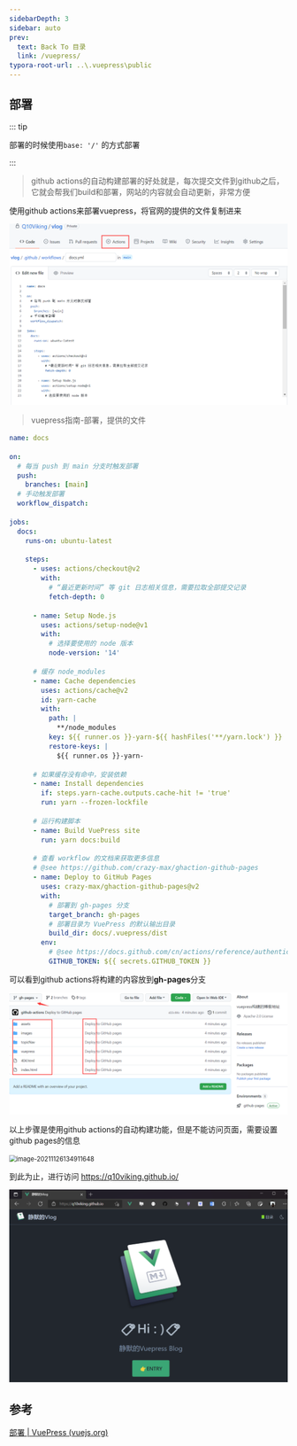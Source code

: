 ```yaml
---
sidebarDepth: 3
sidebar: auto
prev:
  text: Back To 目录
  link: /vuepress/
typora-root-url: ..\.vuepress\public
---
```


## 部署

::: tip 

部署的时候使用`base: '/'` 的方式部署

:::

> github actions的自动构建部署的好处就是，每次提交文件到github之后，它就会帮我们build和部署，网站的内容就会自动更新，非常方便

使用github actions来部署vuepress，将官网的提供的文件复制进来

<img src="/images/vuepress/image-20211126110724435.png" alt="image-20211126110724435" style="zoom:50%;" />

> vuepress指南-部署，提供的文件

```yml
name: docs

on:
  # 每当 push 到 main 分支时触发部署
  push:
    branches: [main]
  # 手动触发部署
  workflow_dispatch:

jobs:
  docs:
    runs-on: ubuntu-latest

    steps:
      - uses: actions/checkout@v2
        with:
          # “最近更新时间” 等 git 日志相关信息，需要拉取全部提交记录
          fetch-depth: 0

      - name: Setup Node.js
        uses: actions/setup-node@v1
        with:
          # 选择要使用的 node 版本
          node-version: '14'

      # 缓存 node_modules
      - name: Cache dependencies
        uses: actions/cache@v2
        id: yarn-cache
        with:
          path: |
            **/node_modules
          key: ${{ runner.os }}-yarn-${{ hashFiles('**/yarn.lock') }}
          restore-keys: |
            ${{ runner.os }}-yarn-

      # 如果缓存没有命中，安装依赖
      - name: Install dependencies
        if: steps.yarn-cache.outputs.cache-hit != 'true'
        run: yarn --frozen-lockfile

      # 运行构建脚本
      - name: Build VuePress site
        run: yarn docs:build

      # 查看 workflow 的文档来获取更多信息
      # @see https://github.com/crazy-max/ghaction-github-pages
      - name: Deploy to GitHub Pages
        uses: crazy-max/ghaction-github-pages@v2
        with:
          # 部署到 gh-pages 分支
          target_branch: gh-pages
          # 部署目录为 VuePress 的默认输出目录
          build_dir: docs/.vuepress/dist
        env:
          # @see https://docs.github.com/cn/actions/reference/authentication-in-a-workflow#about-the-github_token-secret
          GITHUB_TOKEN: ${{ secrets.GITHUB_TOKEN }}

```



可以看到github actions将构建的内容放到**gh-pages**分支

<img src="/images/vuepress/image-20211126134357721.png" alt="image-20211126134357721" style="zoom:50%;" />

以上步骤是使用github actions的自动构建功能，但是不能访问页面，需要设置github pages的信息

<img src="/images/vuepress/image-20211126134911648.png" alt="image-20211126134911648" style="zoom:80%;" />

到此为止，进行访问 https://q10viking.github.io/

<img src="/images/vuepress/image-20211126135116578.png" alt="image-20211126135116578" style="zoom:50%;" />



## 参考

[部署 | VuePress (vuejs.org)](https://v2.vuepress.vuejs.org/zh/guide/deployment.html#github-pages)


